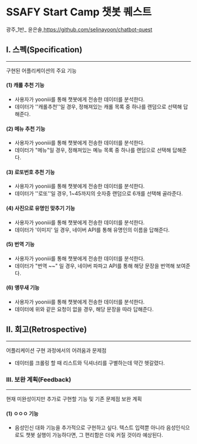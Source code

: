# SSAFY Start Camp 챗봇 퀘스트

광주_1반_ 윤은솔,https://github.com/selinayoon/chatbot-quest

## I. 스펙(Specification)

------

구현된 어플리케이션의 주요 기능

#### (1) 캐롤 추천 기능

- 사용자가 yooniii를 통해 챗봇에게 전송한 데이터를 분석한다.
- 데이터가 ''캐롤추천''일 경우, 정해져있는 캐롤 목록 중 하나를 랜덤으로 선택해 답해준다.

#### (2) 메뉴 추천 기능

- 사용자가 yooniii를 통해 챗봇에게 전송한 데이터를 분석한다.
- 데이터가 "메뉴"일 경우, 정해져있는 몌뉴 목록 중 하나를 랜덤으로 선택해 답해준다.

#### (3) 로또번호 추천  기능

- 사용자가 yooniii를 통해 챗봇에게 전송한 데이터를 분석한다.
- 데이터가 ''로또''일 경우, 1~45까지의 숫자중 랜덤으로 6개를 선택해 골라준다.

#### (4) 사진으로 유명인 맞추기 기능

- 사용자가 yooniii를 통해 챗봇에게 전송한 데이터를 분석한다.
- 데이터가 '이미지' 일 경우, 네이버 API를 통해 유명인의 이름을 답해준다.

#### (5) 번역 기능

- 사용자가 yooniii를 통해 챗봇에게 전송한 데이터를 분석한다.
- 데이터가 "번역 ~~" 일 경우, 네이버 파파고 API를 통해 해당 문장을 번역해 보여준다.

#### (6) 앵무새 기능

- 사용자가 yooniii를 통해 챗봇에게 전송한 데이터를 분석한다.
- 데이터에 위와 같은 요청이 없을 경우, 해당 문장을 따라 답해준다.

## II. 회고(Retrospective)

------

어플리케이션 구현 과정에서의 어려움과 문제점

- 데이터를 크롤링 할 때 리스트와 딕셔너리를 구별하는데 약간 헷갈렸다. 

### III. 보완 계획(Feedback)

------

현재 미완성이지만 추가로 구현할 기능 및 기존 문제점 보완 계획

#### (1) ㅇㅇㅇ 기능

- 음성인신 대화 기능을 추가적으로 구현하고 싶다. 텍스트 입력뿐  아니라 음성인식으로도 챗봇 실행이 가능하다면, 그 편리함은 더욱 커질 것이라 예상된다.
